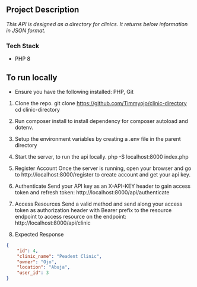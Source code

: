 ## Project Description
*This API is designed as a directory for clinics. It returns below information in JSON format.*


### Tech Stack
- PHP 8

## To run locally
- Ensure you have the following installed: 
PHP,
Git

1. Clone the repo. 
git clone https://github.com/Timmyojo/clinic-directory
cd clinic-directory

2. Run composer install to install dependency for composer autoload and dotenv.

3. Setup the environment variables by creating a .env file in the parent directory

4. Start the server, to run the api locally.
php -S localhost:8000 index.php

5. Register Account
Once the server is running, open your browser and go to http://localhost:8000/register to create account and get your api key.

4. Authenticate
Send your API key as an X-API-KEY header to gain access token and refresh token:
http://localhost:8000/api/authenticate

5. Access Resources
Send a valid method and send along your access token as authorization header with Bearer prefix to the resource endpoint to access resource on the endpoint:
http://localhost:8000/api/clinic

5. Expected Response
```json
{
    "id": 4,
    "clinic_name": "Peadent Clinic",
    "owner": "Ojo",
    "location": "Abuja",
    "user_id": 3
}
```